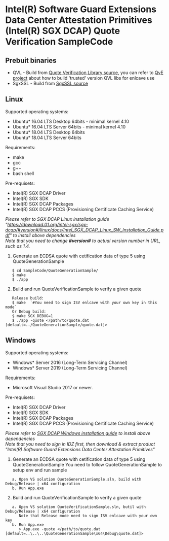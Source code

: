Intel(R) Software Guard Extensions Data Center Attestation Primitives (Intel(R) SGX DCAP) Quote Verification SampleCode
================================================

## Prebuit binaries

* QVL - Build from [Quote Verification Library source](https://github.com/intel/SGXDataCenterAttestationPrimitives/tree/master/QuoteVerification/QVL), you can refer to [QvE project](https://github.com/intel/SGXDataCenterAttestationPrimitives/tree/master/QuoteVerification/QvE) about how to build 'trusted' version QVL libs for enlcave use
* SgxSSL - Build from [SgxSSL source](https://github.com/intel/intel-sgx-ssl)


## Linux
Supported operating systems:
* Ubuntu* 16.04 LTS Desktop 64bits - minimal kernel 4.10
* Ubuntu* 16.04 LTS Server 64bits - minimal kernel 4.10
* Ubuntu* 18.04 LTS Desktop 64bits
* Ubuntu* 18.04 LTS Server 64bits

Requirements:
* make
* gcc
* g++
* bash shell

Pre-requisets:
* Intel(R) SGX DCAP Driver
* Intel(R) SGX SDK
* Intel(R) SGX DCAP Packages
* Intel(R) SGX DCAP PCCS (Provisioning Certificate Caching Service)

*Please refer to SGX DCAP Linux installation guide "https://download.01.org/intel-sgx/sgx-dcap/#version#/linux/docs/Intel_SGX_DCAP_Linux_SW_Installation_Guide.pdf" to install above dependencies*<br/>
*Note that you need to change **\#version\#** to actual version number in URL, such as 1.4.*


1. Generate an ECDSA quote with cetification data of type 5 using QuoteGenerationSample
```
   $ cd SampleCode/QuoteGenerationSample/
   $ make
   $ ./app
```

2. Build and run QuoteVerificationSample to verify a given quote
```
   Release build:
   $ make  `#You need to sign ISV enlcave with your own key in this mode`
   Or Debug build:
   $ make SGX_DEBUG=1
   $ ./app -quote </path/to/quote.dat [default=../QuoteGenerationSample/quote.dat]>
```


## Windows
Supported operating systems:
   * Windows* Server 2016 (Long-Term Servicing Channel)
   * Windows* Server 2019 (Long-Term Servicing Channel)

Requirements:
* Microsoft Visual Studio 2017 or newer.

Pre-requisets:
* Intel(R) SGX DCAP Driver
* Intel(R) SGX SDK
* Intel(R) SGX DCAP Packages
* Intel(R) SGX DCAP PCCS (Provisioning Certificate Caching Service)


*Please refer to [SGX DCAP Windows installation guide](https://software.intel.com/en-us/sgx/sdk) to install above dependencies*<br/>
*Note that you need to sign in IDZ first, then download & extract product "Intel(R) Software Guard Extensions Data Center Attestation Primitives"*

1. Generate an ECDSA quote with cetification data of type 5 using QuoteGenerationSample
   You need to follow QuoteGenerationSample to setup env and run sample
```
   a. Open VS solution QuoteGenerationSample.sln, build with Debug/Release | x64 configuration
   b. Run App.exe
```

2. Build and run QuoteVerificationSample to verify a given quote
```
   a. Open VS solution QuoteVerificationSample.sln, butil with Debug/Release | x64 configuration
      Note that Release mode need to sign ISV enlcave with your own key
   b. Run App.exe
      > App.exe -quote </path/to/quote.dat [default=..\..\..\QuoteGenerationSample\x64\Debug\quote.dat]>
```
